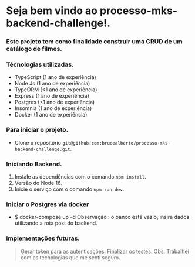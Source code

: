 # Seja bem vindo ao processo-mks-backend-challenge!.

### Este projeto tem como finalidade construir uma CRUD de um catálogo de filmes.

### Técnologias utilizadas.

- TypeScript (1 ano de experiência)
- Node Js (1 ano de experiência)
- TypeORM (<1 ano de experiência)
- Express (1 ano de experiência)
- Postgres (<1 ano de experiência)
- Insomnia (1 ano de experiência)
- Docker (1 ano de experiência)

### Para iniciar o projeto.
- Clone o repositório `git@github.com:brucealberto/processo-mks-backend-challenge.git`.

### Iniciando Backend.

1. Instale as dependências com o comando `npm install`.
2. Versão do Node 16. 
3. Inicie o serviço com o comando `npm run dev`.

### Iniciar o Postgres via docker
- $ docker-compose up -d
 Observação : o banco está vazio, insira dados utilizando a rota post do backend.

### Implementações futuras.
> Gerar token para as autenticações.
> Finalizar os testes.
> Obs: Trabalhei com as tecnologias que me senti seguro.
